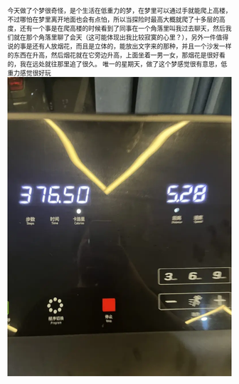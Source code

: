 今天做了个梦很奇怪，是个生活在低重力的梦，在梦里可以通过手就能爬上高楼，不过哪怕在梦里离开地面也会有点怕，所以当探险时最高大概就爬了十多层的高度，还有一个事是在爬高楼的时候看到了同事在一个角落里叫我过去聊天，然后我们就在那个角落里聊了会天（这可能体现出我比较寂寞的心里？），另外一件值得说的事是还有人放烟花，而且是立体的，能放出文字来的那种，并且一个沙发一样的东西在升高，然后烟花就在它旁边升高，上面坐着一男一女，那烟花是很好看的，我在远处就往那里追了很久。
唯一的星期天，做了这个梦感觉很有意思，低重力感觉很好玩
![img.png](img/230827.png)
